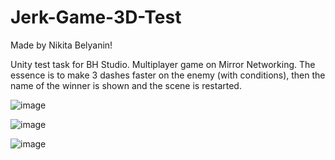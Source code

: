 # Jerk-Game-3D-Test

Made by Nikita Belyanin!

 Unity test task for BH Studio.  Multiplayer game on Mirror Networking. The essence is to make 3 dashes faster on the enemy (with conditions), then the name of the winner is shown and the scene is restarted.
 
 ![image](https://user-images.githubusercontent.com/85021488/201494254-37902c28-24f9-4aea-9f09-3b591a8e8aca.png)

 
![image](https://user-images.githubusercontent.com/85021488/201494103-716df0db-2b7b-4543-805c-7879be472e02.png)
 
![image](https://user-images.githubusercontent.com/85021488/201494077-2b0165b0-bd4e-4a4f-a840-e382857d4526.png)


